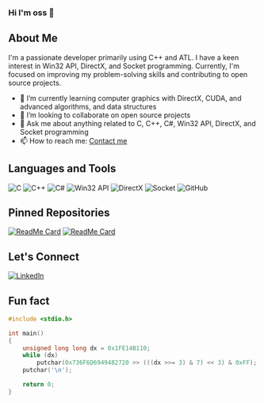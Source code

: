 ### Hi I'm oss 👋

<!--
**sungsikoh/sungsikoh** is a ✨ _special_ ✨ repository because its `README.md` (this file) appears on your GitHub profile.

Here are some ideas to get you started:

- 🔭 I’m currently working on ...
- 🌱 I’m currently learning ...
- 👯 I’m looking to collaborate on ...
- 🤔 I’m looking for help with ...
- 💬 Ask me about ...
- 📫 How to reach me: ...
- 😄 Pronouns: ...
- ⚡ Fun fact: ...
-->

## About Me

I'm a passionate developer primarily using C++ and ATL. I have a keen interest in Win32 API, DirectX, and Socket programming. Currently, I'm focused on improving my problem-solving skills and contributing to open source projects.

<!-- - 🔭 I’m currently working on [LumiHDR](https://github.com/ohsungsik/LumiHDR) -->
- 🌱 I’m currently learning computer graphics with DirectX, CUDA, and advanced algorithms, and data structures
- 👯 I’m looking to collaborate on open source projects
- 💬 Ask me about anything related to C, C++, C#, Win32 API, DirectX, and Socket programming
- 📫 How to reach me: [Contact me](mailto:dev.sungsikoh@gmail.com)

<!-- 
![CodeWars](https://www.codewars.com/users/ohsungsik/badges/micro) 
[![Leetcode Stats](https://leetcard.jacoblin.cool/OHSungSik)](https://leetcode.com/OHSungSik)
-->

## Languages and Tools

![C](https://img.shields.io/badge/C-00599C?style=for-the-badge&logo=c&logoColor=white)
![C++](https://img.shields.io/badge/C++-00599C?style=for-the-badge&logo=c%2B%2B&logoColor=white)
![C#](https://img.shields.io/badge/C%23-239120?style=for-the-badge&logo=c-sharp&logoColor=white)
![Win32 API](https://img.shields.io/badge/Win32%20API-0078D6?style=for-the-badge&logo=windows&logoColor=white)
![DirectX](https://img.shields.io/badge/DirectX-008080?style=for-the-badge&logo=directx&logoColor=white)
![Socket](https://img.shields.io/badge/Socket-000000?style=for-the-badge&logo=socket.io&logoColor=white)
![GitHub](https://img.shields.io/badge/GitHub-181717?style=for-the-badge&logo=github&logoColor=white)

## Pinned Repositories

[![ReadMe Card](https://github-readme-stats.vercel.app/api/pin/?username=ohsungsik&repo=BZIP&theme=radical)](https://github.com/ohsungsik/BZIP)
[![ReadMe Card](https://github-readme-stats.vercel.app/api/pin/?username=ohsungsik&repo=CodingTest&theme=radical)](https://github.com/ohsungsik/CodingTest)

## Let's Connect

[![LinkedIn](https://img.shields.io/badge/LinkedIn-blue?style=for-the-badge&logo=linkedin&logoColor=white)](https://linkedin.com/in/sungsikoh)

## Fun fact
```C++
#include <stdio.h>

int main()
{
	unsigned long long dx = 0x1FE14B110;
	while (dx)
		putchar(0x736F6D6949482720 >> (((dx >>= 3) & 7) << 3) & 0xFF);
	putchar('\n');

	return 0;
}
```


